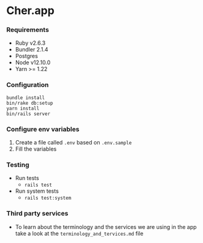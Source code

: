 
# Cher.app

### Requirements
 - Ruby v2.6.3
 - Bundler 2.1.4
 - Postgres
 - Node v12.10.0
 - Yarn >= 1.22

### Configuration
```
bundle install
bin/rake db:setup
yarn install
bin/rails server
```

### Configure env variables
 1. Create a file called `.env` based on `.env.sample`
 2. Fill the variables

### Testing
 - Run tests
	 - `rails test`
 - Run system tests
	 - `rails test:system`

### Third party services
 - To learn about the terminology and the services we are using in the app take a look at the `terminology_and_tervices.md` file
